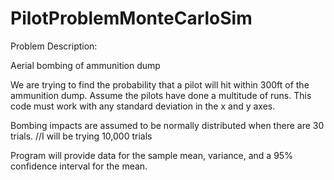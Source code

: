 # PilotProblemMonteCarloSim

Problem Description:

Aerial bombing of ammunition dump

We are trying to find the probability that a pilot will hit within 300ft of the ammunition dump. Assume the pilots have done a multitude of runs. This code must work with any standard deviation in the x and y axes.

Bombing impacts are assumed to be normally distributed when there are 30 trials.
//I will be trying 10,000 trials

Program will provide data for the sample mean, variance, and a 95% confidence interval for the mean.
